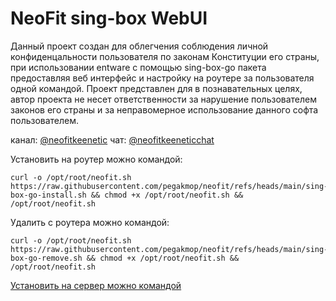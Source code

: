 # NeoFit sing-box WebUI
Данный проект создан для облегчения соблюдения личной конфиденцальности пользователя по законам Конституции его страны, при использовании entware с помощью sing-box-go пакета предоставляя веб интерфейс и настройку на роутере за пользователя одной командой. Проект представлен для в познавательных целях, автор проекта не несет ответственности за нарушение пользователем законов его страны и за неправомерное использование данного софта пользователем.

канал: [@neofitkeenetic](https://t.me/neofitkeenetic)
чат: [@neofitkeeneticchat](https://t.me/neofitkeeneticchat)

Установить на роутер можно командой:
```
curl -o /opt/root/neofit.sh https://raw.githubusercontent.com/pegakmop/neofit/refs/heads/main/sing-box-go-install.sh && chmod +x /opt/root/neofit.sh && /opt/root/neofit.sh
```
Удалить с роутера можно командой:
```
curl -o /opt/root/neofit.sh https://raw.githubusercontent.com/pegakmop/neofit/refs/heads/main/sing-box-go-remove.sh && chmod +x /opt/root/neofit.sh && /opt/root/neofit.sh
```


[Установить на сервер можно командой](https://github.com/pegakmop/neofit/blob/main/xray-vless-server-install.md)

